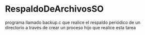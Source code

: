 # RespaldoDeArchivosSO
programa llamado backup.c que realice el respaldo periódico de un directorio a través de crear un proceso hijo que realice esta tarea
